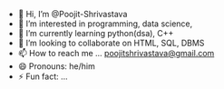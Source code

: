 - 👋 Hi, I’m @Poojit-Shrivastava
- 👀 I’m interested in programming, data science, 
- 🌱 I’m currently learning python(dsa), C++
- 💞️ I’m looking to collaborate on HTML, SQL, DBMS
- 📫 How to reach me ... poojitshrivastava@gmail.com
- 😄 Pronouns: he/him
- ⚡ Fun fact: ...

<!---
Poojit-Shrivastava/Poojit-Shrivastava is a ✨ special ✨ repository because its `README.md` (this file) appears on your GitHub profile.
You can click the Preview link to take a look at your changes.
--->
